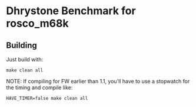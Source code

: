 # Dhrystone Benchmark for rosco_m68k

## Building

Just build with:

```plain
make clean all
```

NOTE: If compiling for FW earlier than 1.1, you'll have to use a stopwatch for the timing and compile like:

```plain
HAVE_TIMER=false make clean all
```
